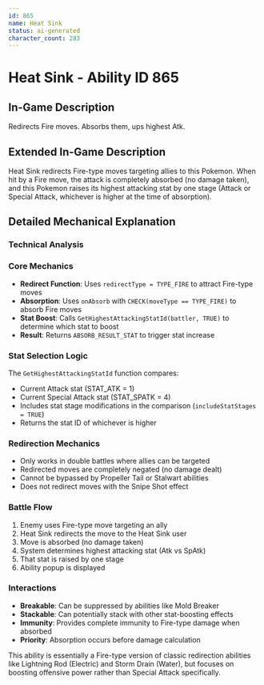 ```yaml
---
id: 865
name: Heat Sink
status: ai-generated
character_count: 283
---
```


# Heat Sink - Ability ID 865

## In-Game Description
Redirects Fire moves. Absorbs them, ups highest Atk.

## Extended In-Game Description
Heat Sink redirects Fire-type moves targeting allies to this Pokemon. When hit by a Fire move, the attack is completely absorbed (no damage taken), and this Pokemon raises its highest attacking stat by one stage (Attack or Special Attack, whichever is higher at the time of absorption).

## Detailed Mechanical Explanation

### Technical Analysis

### Core Mechanics
- **Redirect Function**: Uses `redirectType = TYPE_FIRE` to attract Fire-type moves
- **Absorption**: Uses `onAbsorb` with `CHECK(moveType == TYPE_FIRE)` to absorb Fire moves
- **Stat Boost**: Calls `GetHighestAttackingStatId(battler, TRUE)` to determine which stat to boost
- **Result**: Returns `ABSORB_RESULT_STAT` to trigger stat increase

### Stat Selection Logic
The `GetHighestAttackingStatId` function compares:
- Current Attack stat (STAT_ATK = 1) 
- Current Special Attack stat (STAT_SPATK = 4)
- Includes stat stage modifications in the comparison (`includeStatStages = TRUE`)
- Returns the stat ID of whichever is higher

### Redirection Mechanics
- Only works in double battles where allies can be targeted
- Redirected moves are completely negated (no damage dealt)
- Cannot be bypassed by Propeller Tail or Stalwart abilities
- Does not redirect moves with the Snipe Shot effect

### Battle Flow
1. Enemy uses Fire-type move targeting an ally
2. Heat Sink redirects the move to the Heat Sink user
3. Move is absorbed (no damage taken)
4. System determines highest attacking stat (Atk vs SpAtk)
5. That stat is raised by one stage
6. Ability popup is displayed

### Interactions
- **Breakable**: Can be suppressed by abilities like Mold Breaker
- **Stackable**: Can potentially stack with other stat-boosting effects
- **Immunity**: Provides complete immunity to Fire-type damage when absorbed
- **Priority**: Absorption occurs before damage calculation

This ability is essentially a Fire-type version of classic redirection abilities like Lightning Rod (Electric) and Storm Drain (Water), but focuses on boosting offensive power rather than Special Attack specifically.